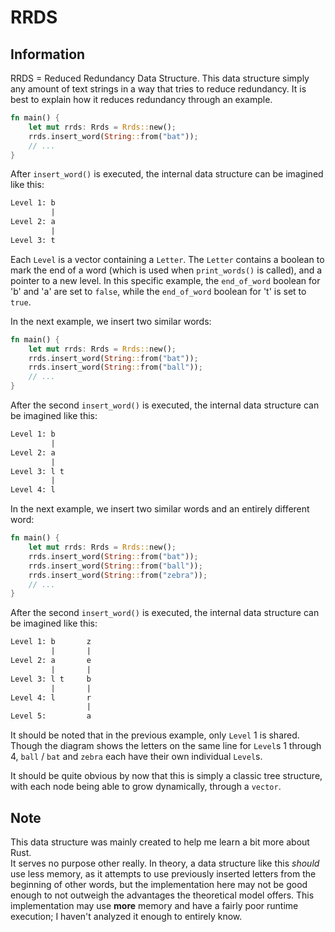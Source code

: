 # RRDS

## Information
RRDS = Reduced Redundancy Data Structure.  This data structure simply any amount
of text strings in a way that tries to reduce redundancy.  It is best to explain
how it reduces redundancy through an example.

```rust
fn main() {
    let mut rrds: Rrds = Rrds::new();
    rrds.insert_word(String::from("bat"));
    // ...
}
```

After `insert_word()` is executed, the internal data structure can be imagined
like this:

```txt
Level 1: b
         |
Level 2: a
         |
Level 3: t
```

Each `Level` is a vector containing a `Letter`.  The `Letter` contains a boolean
to mark the end of a word (which is used when `print_words()` is called), and a
pointer to a new level.  In this specific example, the `end_of_word` boolean for
'b' and 'a' are set to `false`, while the `end_of_word` boolean for 't' is set
to `true`.

In the next example, we insert two similar words:

```rust
fn main() {
    let mut rrds: Rrds = Rrds::new();
    rrds.insert_word(String::from("bat"));
    rrds.insert_word(String::from("ball"));
    // ...
}
```

After the second `insert_word()` is executed, the internal data structure can be
imagined like this:

```txt
Level 1: b
         |
Level 2: a
         |
Level 3: l t
         |
Level 4: l
```

In the next example, we insert two similar words and an entirely different word:

```rust
fn main() {
    let mut rrds: Rrds = Rrds::new();
    rrds.insert_word(String::from("bat"));
    rrds.insert_word(String::from("ball"));
    rrds.insert_word(String::from("zebra"));
    // ...
}
```

After the second `insert_word()` is executed, the internal data structure can be
imagined like this:

```txt
Level 1: b       z
         |       |
Level 2: a       e
         |       |
Level 3: l t     b
         |       |
Level 4: l       r
                 |
Level 5:         a
```

It should be noted that in the previous example, only `Level` 1 is shared.  
Though the diagram shows the letters on the same line for `Level`s 1 through 4,
`ball` / `bat` and `zebra` each have their own individual `Level`s.

It should be quite obvious by now that this is simply a classic tree structure,
with each node being able to grow dynamically, through a `vector`.

## Note
This data structure was mainly created to help me learn a bit more about Rust.   
It serves no purpose other really.  In theory, a data structure like this
*should* use less memory, as it attempts to use previously inserted letters from
the beginning of other words, but the implementation here may not be good enough
to not outweigh the advantages the theoretical model offers.  This implementation
may use **more** memory and have a fairly poor runtime execution; I haven't
analyzed it enough to entirely know.
